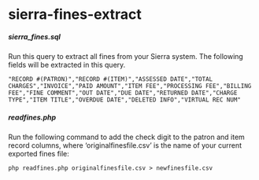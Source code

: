 # sierra-fines-extract

##### sierra_fines.sql
Run this query to extract all fines from your Sierra system. The following fields will be extracted in this query. 
```
"RECORD #(PATRON)","RECORD #(ITEM)","ASSESSED DATE","TOTAL CHARGES","INVOICE","PAID AMOUNT","ITEM FEE","PROCESSING FEE","BILLING FEE","FINE COMMENT","OUT DATE","DUE DATE","RETURNED DATE","CHARGE TYPE","ITEM TITLE","OVERDUE DATE","DELETED INFO","VIRTUAL REC NUM"
```

##### readfines.php
Run the following command to add the check digit to the patron and item record columns, where ‘originalfinesfile.csv’ is the name of your current exported fines file:

`php readfines.php originalfinesfile.csv > newfinesfile.csv`
